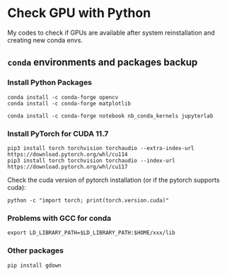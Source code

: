 # Check GPU with Python
My codes to check if GPUs are available after system reinstallation and creating new conda envs.

## `conda` environments and packages backup
### Install Python Packages
```
conda install -c conda-forge opencv
conda install -c conda-forge matplotlib

conda install -c conda-forge notebook nb_conda_kernels jupyterlab
```


### Install PyTorch for CUDA 11.7
```
pip3 install torch torchvision torchaudio --extra-index-url https://download.pytorch.org/whl/cu114
pip3 install torch torchvision torchaudio --index-url https://download.pytorch.org/whl/cu117
```
Check the cuda version of pytorch installation (or if the pytorch supports cuda):
```
python -c "import torch; print(torch.version.cuda)"
```

### Problems with GCC for conda
```
export LD_LIBRARY_PATH=$LD_LIBRARY_PATH:$HOME/xxx/lib
```

### Other packages
```
pip install gdown
```
